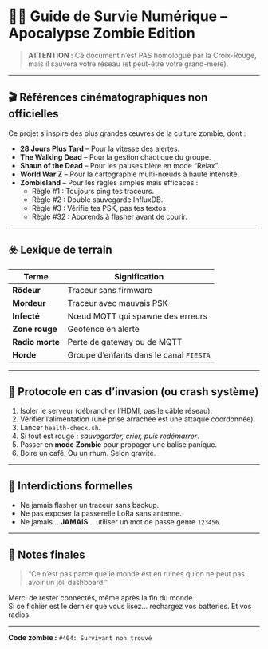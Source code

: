 
# 🧟‍♂️ Guide de Survie Numérique – Apocalypse Zombie Edition

> **ATTENTION :** Ce document n’est PAS homologué par la Croix-Rouge, mais il sauvera votre réseau (et peut-être votre grand-mère).

---

## 🎬 Références cinématographiques non officielles

Ce projet s'inspire des plus grandes œuvres de la culture zombie, dont :

- **28 Jours Plus Tard** – Pour la vitesse des alertes.
- **The Walking Dead** – Pour la gestion chaotique du groupe.
- **Shaun of the Dead** – Pour les pauses bière en mode “Relax”.
- **World War Z** – Pour la cartographie multi-nœuds à haute intensité.
- **Zombieland** – Pour les règles simples mais efficaces :
  - Règle #1 : Toujours ping tes traceurs.
  - Règle #2 : Double sauvegarde InfluxDB.
  - Règle #3 : Vérifie tes PSK, pas tes textos.
  - Règle #32 : Apprends à flasher avant de courir.

---

## ☣️ Lexique de terrain

| Terme | Signification |
|-------|----------------|
| **Rôdeur** | Traceur sans firmware |
| **Mordeur** | Traceur avec mauvais PSK |
| **Infecté** | Nœud MQTT qui spawne des erreurs |
| **Zone rouge** | Geofence en alerte |
| **Radio morte** | Perte de gateway ou de MQTT |
| **Horde** | Groupe d’enfants dans le canal `FIESTA` |

---

## 🔧 Protocole en cas d’invasion (ou crash système)

1. Isoler le serveur (débrancher l’HDMI, pas le câble réseau).
2. Vérifier l’alimentation (une prise arrachée est une attaque coordonnée).
3. Lancer `health-check.sh`.
4. Si tout est rouge : *sauvegarder, crier, puis redémarrer*.
5. Passer en **mode Zombie** pour propager une balise panique.
6. Boire un café. Ou un rhum. Selon gravité.

---

## 🛑 Interdictions formelles

- Ne jamais flasher un traceur sans backup.
- Ne pas exposer la passerelle LoRa sans antenne.
- Ne jamais... **JAMAIS**... utiliser un mot de passe genre `123456`.

---

## 🎉 Notes finales

> “Ce n’est pas parce que le monde est en ruines qu’on ne peut pas avoir un joli dashboard.”

Merci de rester connectés, même après la fin du monde.  
Si ce fichier est le dernier que vous lisez... rechargez vos batteries. Et vos radios.

---

**Code zombie :** `#404: Survivant non trouvé`

